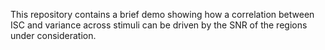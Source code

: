 This repository contains a brief demo showing how a correlation between ISC and variance across stimuli can be driven by the SNR of the regions under consideration.
